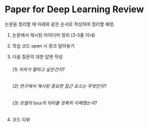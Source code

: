 # Paper for Deep Learning Review

논문을 정리할 때 아래와 같은 순서로 작성하여 정리할 예정.

1. 논문에서 제시된 아이디어 정리 (3-5줄 이내)
2. 학습 코드 open 시 링크 달아놓기
3. 다음 질문의 대한 답변 작성
   
   ###### (1) 저자가 뭘하고 싶은건지?
   ###### (2) 연구에서 제시된 중요한 접근 요소는 무엇인지?
   ###### (3) 모델의 loss의 의미를 정확히 이해했는지?
   
4. 코드 리뷰
   
